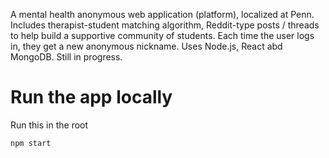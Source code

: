 A mental health anonymous web application (platform), localized at Penn. Includes therapist-student matching algorithm, Reddit-type posts / threads to help build a supportive community of students. Each time the user logs in, they get a new anonymous nickname. 
Uses Node.js, React abd MongoDB. 
Still in progress.


# Run the app locally

Run this in the root

`npm start`